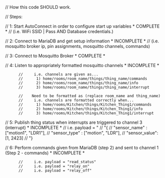 // How this code SHOULD work.

// Steps:

// 1: Start AutoConnect in order to configure start up variables                              * COMPLETE *
          //  (i.e. WiFi SSID | Pass  AND Database credentials.) 

// 2: Connect to MariaDB and get setup information                                            * INCOMPLETE *
          //  (i.e. mosquitto broker ip, pin assignments, mosquitto channels, commands) 

// 3: Connect to Mosquitto Broker                                                             * COMPLETE *                                                                                    

// 4: Listen to appropriately formatted mosquitto channels                                    * INCOMPLETE *                                                                                    
          
          //     i.e. channels are given as...
          //      1) home/rooms/room_name/things/thing_name/commands
          //      2) home/rooms/room_name/things/thing_name/info
          //      3) home/rooms/room_name/things/thing_name/interrupt

          //    Need to be formatted as (replace room_name and thing_name)
          //     i.e. channels are formatted correctly when...
          //      1) home/rooms/Kitchen/things/Kitchen_Thing1/commands
          //      2) home/rooms/Kitchen/things/Kitchen_Thing1/info
          //      3) home/rooms/Kitchen/things/Kitchen_Thing1/interrupt
          
// 5: Publish thing status when interrupts are triggered to channel 3 (interrupt)            * INCOMPLETE *
          //     i.e. payload = "
          //                  "{
          //                    "sensor_name" :   ["motion1", "LDR1"],
          //                    "sensor_type" :   ["motion", "LDR"],
          //                    "sensor_value":   [1, 2423]
          //                   "}


// 6: Perform commands given from MariaDB (step 2) and sent to channel 1 (Step 2 - commands)  * INCOMPLETE * 
                                                                                    
          //     i.e. payload = "read_status"
          //     i.e. payload = "relay_on"
          //     i.e. payload = "relay_off"
